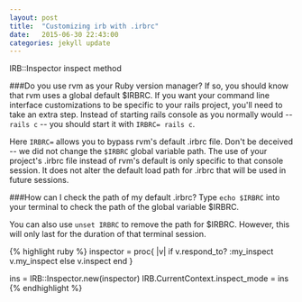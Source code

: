 ```yaml
---
layout: post
title:  "Customizing irb with .irbrc"
date:   2015-06-30 22:43:00
categories: jekyll update
---
```


IRB::Inspector
inspect method

###Do you use rvm as your Ruby version manager?
If so, you should know that rvm uses a global default $IRBRC. If you want your command line interface customizations to be specific to your rails project, you'll need to take an extra step. Instead of starting rails console as you normally would -- `rails c` -- you should start it with `IRBRC= rails c`. 

Here `IRBRC=` allows you to bypass rvm's default .irbrc file. Don't be deceived -- we did not change the `$IRBRC` global variable path. The use of your project's .irbrc file instead of rvm's default is only specific to that console session. It does not alter the default load path for .irbrc that will be used in future sessions.

###How can I check the path of my default .irbrc?
Type `echo $IRBRC` into your terminal to check the path of the global variable $IRBRC.

You can also use `unset IRBRC` to remove the path for $IRBRC. However, this will only last for the duration of that terminal session.


{% highlight ruby %}
inspector = proc{ |v|
  if v.respond_to? :my_inspect
    v.my_inspect
  else
    v.inspect
  end
}

ins = IRB::Inspector.new(inspector)
IRB.CurrentContext.inspect_mode = ins
{% endhighlight %}



[class-instance-eval]: http://web.stanford.edu/~ouster/cgi-bin/cs142-winter15/classEval.php
[include-v-extend]: http://www.railstips.org/blog/archives/2009/05/15/include-vs-extend-in-ruby/
